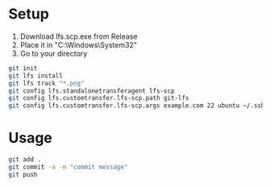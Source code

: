 # Setup
1. Download lfs.scp.exe from Release
2. Place it in "C:\Windows\System32"
3. Go to your directory
```sh
git init
git lfs install
git lfs track "*.png"
git config lfs.standalonetransferagent lfs-scp
git config lfs.customtransfer.lfs-scp.path git-lfs
git config lfs.customtransfer.lfs-scp.args example.com 22 ubuntu ~/.ssh/id_rsa
```

# Usage

```sh
git add .
git commit -a -m "commit message"
git push
```

